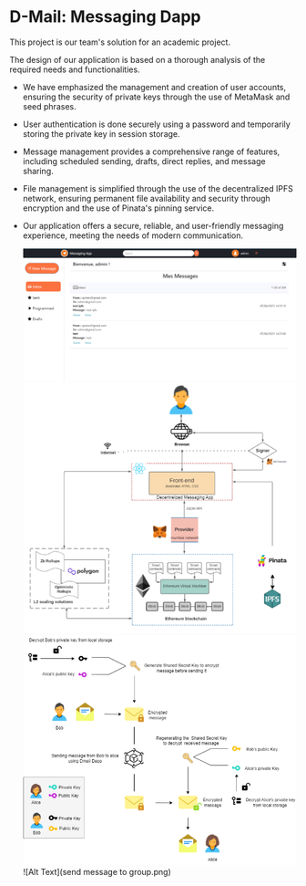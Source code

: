 # D-Mail: Messaging Dapp 
This project is our team's solution for an academic project.

The design of our application is based on a thorough analysis of the required needs and functionalities.

- We have emphasized the management and creation of user accounts, ensuring the security of private keys through the use of MetaMask and seed phrases.
  
- User authentication is done securely using a password and temporarily storing the private key in session storage.

- Message management provides a comprehensive range of features, including scheduled sending, drafts, direct replies, and message sharing.
  
-  File management is simplified through the use of the decentralized IPFS network, ensuring permanent file availability and security through encryption and the use of Pinata's pinning service.
  
- Our application offers a secure, reliable, and user-friendly messaging experience, meeting the needs of modern communication.

  ![Alt Text](/inboxInterfacechat.png)
   ![Alt Text](/arch.png)
   ![Alt Text](/message_encrypt.png)
   ![Alt Text](send message to group.png)
